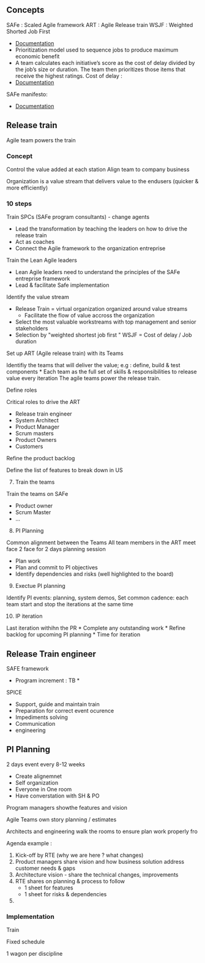 ## Concepts

SAFe : Scaled Agile framework
ART : Agile Release train
WSJF : Weighted Shorted Job First
* [Documentation](https://www.productplan.com/glossary/weighted-shortest-job-first/)
* Prioritization model used to sequence jobs to produce maximum economic benefit
* A team calculates each initiative’s score as the cost of delay divided by the job’s size or duration. The team then prioritizes those items that receive the highest ratings.
Cost of delay : 
* [Documentation](https://www.scaledagileframework.com/wsjf/)

SAFe manifesto: 
* [Documentation](https://www.scaledagile.com/?ddownload=47510)

## Release train

Agile team powers the train

### Concept

Control the value added at each station
Align team to company business

Organization is a value stream that delivers value to the endusers (quicker & more efficiently)

### 10 steps

Train SPCs (SAFe program consultants) - change agents

* Lead the transformation by teaching the leaders on how to drive the release train
* Act as coaches 
* Connect the Agile framework to the organization entreprise

Train the Lean Agile leaders

* Lean Agile leaders need to understand the principles of the SAFe entreprise framework
* Lead & facilitate Safe implementation

Identify the value stream

* Release Train = virtual organization organized around value streams
    * Facilitate the flow of value accross the organization
* Select the most valuable workstreams with top management and senior stakeholders
* Selection by "weighted shortest job first " WSJF = Cost of delay / Job duration

Set up ART (Agile release train) with its Teams

Identifiy the teams that will deliver the value; e.g : define, build & test components
    * Each team as the full set of skills & responsibilities to release value every iteration
The agile teams power the release train.

Define roles

Critical roles to drive the ART
* Release train engineer
* System Architect
* Product Manager
* Scrum masters
* Product Owners 
* Customers

Refine the product backlog

Define the list of features to break down in US

7. Train the teams

Train the teams on SAFe
* Product owner
* Scrum Master
* ...

8. PI Planning

Common alignment between the Teams
All team members in the ART meet face 2 face for 2 days planning session
* Plan work
* Plan and commit to PI objectives
* Identify dependencies and risks (well highlighted to the board)

9. Exectue PI planning

Identify PI events: planning, system demos, 
Set common cadence: each team start and stop the iterations at the same time

10. IP iteration

Last iteration withihn the PR
    * Complete any outstanding work
    * Refine backlog for upcoming PI planning
    * Time for iteration

## Release Train engineer

SAFE framework
* Program increment : TB 
    * 

SPICE
* Support, guide and maintain train
* Preparation for correct event ocurence
* Impediments solving 
* Communication
* engineering



## PI Planning

2 days event every 8-12 weeks
* Create alignemnet
* Self organization
* Everyone in One room
* Have converstation with SH & PO

Program managers showthe features and vision

Agile Teams own story planning / estimates

Architects and engineering walk the rooms to ensure plan work properly fro

Agenda example : 

1. Kick-off by RTE (why we are here ? what changes)
2. Product managers share vision and how business solution address customer needs & gaps
3. Architecture vision - share the technical changes, improvements
4. RTE shares on planning & process to follow
    * 1 sheet for features
    * 1 sheet for risks & dependencies
5.



### Implementation

Train 

Fixed schedule

1 wagon per discipline

